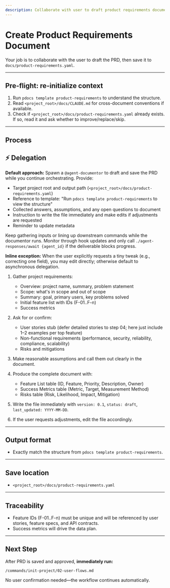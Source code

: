 ```yaml
---
description: Collaborate with user to draft product requirements document
---
```


# Create Product Requirements Document

Your job is to collaborate with the user to draft the PRD, then save it to `docs/product-requirements.yaml`.

---

## Pre-flight: re-initialize context
1. Run `pdocs template product-requirements` to understand the structure.
2. Read `<project_root>/docs/CLAUDE.md` for cross-document conventions if available.
3. Check if `<project_root>/docs/product-requirements.yaml` already exists. If so, read it and ask whether to improve/replace/skip.

---

## Process

## ⚡ Delegation

**Default approach:** Spawn a `@agent-documentor` to draft and save the PRD while you continue orchestrating. Provide:
- Target project root and output path (`<project_root>/docs/product-requirements.yaml`)
- Reference to template: "Run `pdocs template product-requirements` to view the structure"
- Collected answers, assumptions, and any open questions to document
- Instruction to write the file immediately and make edits if adjustments are requested
- Reminder to update metadata

Keep gathering inputs or lining up downstream commands while the documentor runs. Monitor through hook updates and only call `./agent-responses/await {agent_id}` if the deliverable blocks progress.

**Inline exception:** When the user explicitly requests a tiny tweak (e.g., correcting one field), you may edit directly; otherwise default to asynchronous delegation.

1. Gather project requirements:
   - Overview: project name, summary, problem statement
   - Scope: what's in scope and out of scope
   - Summary: goal, primary users, key problems solved
   - Initial feature list with IDs (F-01..F-n)
   - Success metrics

2. Ask for or confirm:
   - User stories stub (defer detailed stories to step 04; here just include 1–2 examples per top feature)
   - Non-functional requirements (performance, security, reliability, compliance, scalability)
   - Risks and mitigations

3. Make reasonable assumptions and call them out clearly in the document.

4. Produce the complete document with:
   - Feature List table (ID, Feature, Priority, Description, Owner)
   - Success Metrics table (Metric, Target, Measurement Method)
   - Risks table (Risk, Likelihood, Impact, Mitigation)

5. Write the file immediately with `version: 0.1`, `status: draft`, `last_updated: YYYY-MM-DD`.

6. If the user requests adjustments, edit the file accordingly.

---

## Output format
- Exactly match the structure from `pdocs template product-requirements`.

---

## Save location
- `<project_root>/docs/product-requirements.yaml`

---

## Traceability
- Feature IDs (F-01..F-n) must be unique and will be referenced by user stories, feature specs, and API contracts.
- Success metrics will drive the data plan.

---

## Next Step

After PRD is saved and approved, **immediately run:**
```
/commands/init-project/02-user-flows.md
```

No user confirmation needed—the workflow continues automatically.
